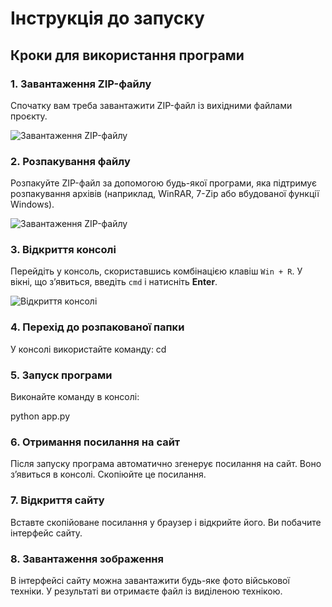 # Інструкція до запуску

## Кроки для використання програми

### 1. Завантаження ZIP-файлу
Спочатку вам треба завантажити ZIP-файл із вихідними файлами проєкту.

![Завантаження ZIP-файлу](images/1.png)

### 2. Розпакування файлу
Розпакуйте ZIP-файл за допомогою будь-якої програми, яка підтримує розпакування архівів (наприклад, WinRAR, 7-Zip або вбудованої функції Windows).

![Завантаження ZIP-файлу](images/2(2)) 

### 3. Відкриття консолі
Перейдіть у консоль, скориставшись комбінацією клавіш `Win + R`. У вікні, що з’явиться, введіть `cmd` і натисніть **Enter**.

![Відкриття консолі](images/2)

### 4. Перехід до розпакованої папки
У консолі використайте команду: cd


### 5. Запуск програми
Виконайте команду в консолі:

python app.py

### 6. Отримання посилання на сайт
Після запуску програма автоматично згенерує посилання на сайт. Воно з’явиться в консолі. Скопіюйте це посилання.

### 7. Відкриття сайту
Вставте скопійоване посилання у браузер і відкрийте його. Ви побачите інтерфейс сайту.

### 8. Завантаження зображення

В інтерфейсі сайту можна завантажити будь-яке фото військової техніки. У результаті ви отримаєте файл із виділеною технікою.
